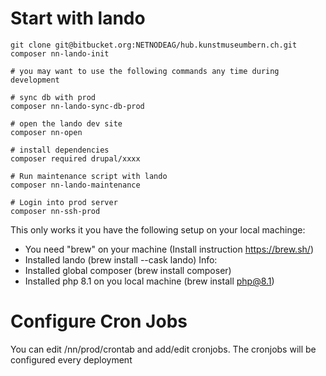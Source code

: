
# Start with lando
```
git clone git@bitbucket.org:NETNODEAG/hub.kunstmuseumbern.ch.git
composer nn-lando-init

# you may want to use the following commands any time during development

# sync db with prod
composer nn-lando-sync-db-prod

# open the lando dev site
composer nn-open

# install dependencies
composer required drupal/xxxx

# Run maintenance script with lando
composer nn-lando-maintenance

# Login into prod server
composer nn-ssh-prod
```

This only works it you have the following setup on your local machinge:
- You need "brew" on your machine (Install instruction https://brew.sh/)
- Installed lando (brew install --cask lando) Info:
- Installed global composer (brew install composer)
- Installed php 8.1 on you local machine (brew install php@8.1)

# Configure Cron Jobs
You can edit /nn/prod/crontab and add/edit cronjobs. The cronjobs will be configured every deployment 

# 